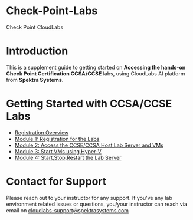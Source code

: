 # Check-Point-Labs
Check Point CloudLabs

# Introduction

This is a supplement guide to getting started on **Accessing the hands-on Check Point Certification CCSA/CCSE** labs, using CloudLabs AI platform from **Spektra Systems**. 



# Getting Started with CCSA/CCSE Labs

* [Registration Overview](./technical_deep_dive/Registration_Overview.md#registration)
* [Module 1: Registration for the Labs](./technical_deep_dive/Module-1-Registration-for-the-Labs.md#register-using-signup-link)
* [Module 2: Access the CCSE/CCSA Host Lab Server and VMs](./technical_deep_dive/Module-2-Access-the-CCSE-CCSA-Host-Lab-Server-and-VMs.md#module-2-access-the-ccseccsa-host-lab-server-and-vms)
* [Module 3: Start VMs using Hyper-V](./technical_deep_dive/Exercise-3-Start-VMs-using-Hyper-V.md#exercise-3-start-vms-using-hyper-v-manager)
* [Module 4: Start,Stop,Restart the Lab Server](./technical_deep_dive/Exercise-4-Start-Stop-Restart-the-Lab-Server.md#exercise-4-startstoprestart-the-lab-server)



# Contact for Support
Please reach out to your instructor for any support. If you've any lab environment related issues or questions, you/your instructor can reach via email on cloudlabs-support@spektrasystems.com
